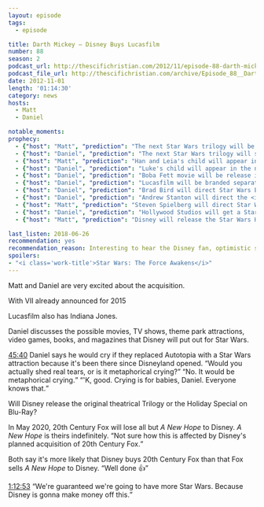 ```yaml
---
layout: episode
tags:
  - episode

title: Darth Mickey – Disney Buys Lucasfilm
number: 88
season: 2
podcast_url: http://thescifichristian.com/2012/11/episode-88-darth-mickey-disney-buys-lucasfilm/
podcast_file_url: http://thescifichristian.com/archive/Episode_88__Darth_Mickey_–_Disney_Bu.mp3
date: 2012-11-01
length: '01:14:30'
category: news
hosts:
  - Matt
  - Daniel

notable_moments:
prophecy: 
  - {"host": "Matt", "prediction": "The next Star Wars trilogy will be all new stories, not based on Extended Universe novels.", "veracity": true, "comments": ""}
  - {"host": "Daniel", "prediction": "The next Star Wars trilogy will still involved the Skywalkers.", "veracity": true, "comments": ""}
  - {"host": "Matt", "prediction": "Han and Leia's child will appear in the new trilogy.", "veracity": true, "comments": ""}
  - {"host": "Daniel", "prediction": "Luke's child will appear in the new trilogy.", "veracity": false, "comments": "Technically could still happen in Episode IX, but it looks unlikely."}
  - {"host": "Daniel", "prediction": "Boba Fett movie will be release in 5-7 years.", "veracity": undefined, "comments": "I think it's in the works, but if it doesn't happen by the end of 2019, this will be false."}
  - {"host": "Daniel", "prediction": "Lucasfilm will be branded separately within Disney, like Marvel.", "veracity": true, "comments": ""}
  - {"host": "Daniel", "prediction": "Brad Bird will direct Star Wars Episode VII", "veracity": false, "comments": ""}
  - {"host": "Daniel", "prediction": "Andrew Stanton will direct the <i class='work-title'>Finding Nemo</i> sequel.", "veracity": true, "comments": ""}
  - {"host": "Matt", "prediction": "Steven Spielberg will direct Star Wars.", "veracity": false, "comments": ""}
  - {"host": "Daniel", "prediction": "Hollywood Studios will get a Star Wars Land.", "veracity": undefined, "comments": "It is planned for 2019."}
  - {"host": "Matt", "prediction": "Disney will release the Star Wars Holiday Special in 2013.", "veracity": false, "comments": "Doubt this ever happens."}

last_listen: 2018-06-26
recommendation: yes
recommendation_reason: Interesting to hear the Disney fan, optimistic side of the Lucasfilm purchase.
spoilers: 
- "<i class='work-title'>Star Wars: The Force Awakens</i>"
---
```

Matt and Daniel are very excited about the acquisition. 

With VII already announced for 2015

Lucasfilm also has Indiana Jones.

Daniel discusses the possible movies, TV shows, theme park attractions, video games, books, and magazines that Disney will put out for Star Wars.

<div class="quote">
  <a class="timestamp tag is-medium is-rounded is-primary" href="http://thescifichristian.com/2012/11/episode-88-darth-mickey-disney-buys-lucasfilm#t=45:40">45:40</a>
  <span class="quote-context is-size-6">Daniel says he would cry if they replaced Autotopia with a Star Wars attraction because it's been there since Disneyland opened.</span>
  <q class="matt">Would you actually shed real tears, or is it metaphorical crying?</q>
  <q class="daniel">No. It would be metaphorical crying.</q>
  <q class="matt">'K, good. Crying is for babies, Daniel. Everyone knows that.</q>
</div>

Will Disney release the original theatrical Trilogy or the Holiday Special on Blu-Ray? 

In May 2020, 20th Century Fox will lose all but <i class="work-title">A New Hope</i> to Disney. <i class="work-title">A New Hope</i> is theirs indefinitely. <q class="archivist inline">Not sure how this is affected by Disney's planned acquisition of 20th Century Fox.</q>

Both say it's more likely that Disney buys 20th Century Fox than that Fox sells <i class="work-title">A New Hope</i> to Disney. <q class="archivist inline">Well done 👍</q>

<div class="quote">
  <a class="timestamp tag is-medium is-rounded is-primary" href="http://thescifichristian.com/2012/11/episode-88-darth-mickey-disney-buys-lucasfilm#t=1:12:53">1:12:53</a>
  <q class="daniel">We're guaranteed we're going to have more Star Wars. Because Disney is gonna make money off this.</q>
</div>